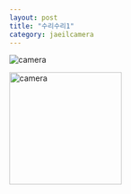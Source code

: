 ```yaml
---
layout: post
title: "수리수리1"
category: jaeilcamera
---
```

![camera](https://user-images.githubusercontent.com/81041256/129909710-966a3cf9-19b6-4740-8386-2cb283b362f6.gif)

<img width="200" alt="camera" src="https://user-images.githubusercontent.com/81041256/129909710-966a3cf9-19b6-4740-8386-2cb283b362f6.gif">
